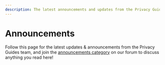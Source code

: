 ```yaml
---
description: The latest announcements and updates from the Privacy Guides team.
---
```


# Announcements

Follow this page for the latest updates & announcements from the Privacy Guides team, and join the [announcements category](https://discuss.privacyguides.net/c/announcements/5) on our forum to discuss anything you read here!

